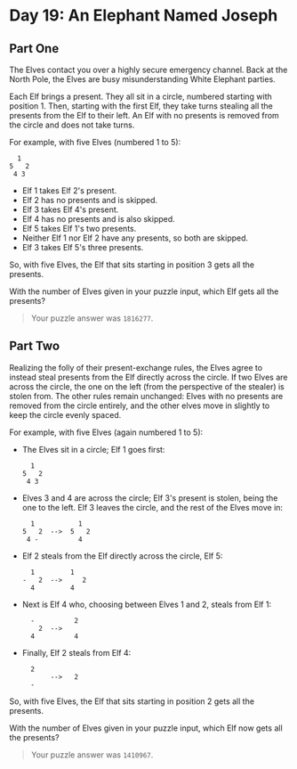# Day 19: An Elephant Named Joseph

## Part One

The Elves contact you over a highly secure emergency channel. Back at the North Pole, the Elves are busy misunderstanding White Elephant parties.

Each Elf brings a present. They all sit in a circle, numbered starting with position 1. Then, starting with the first Elf, they take turns stealing all the presents from the Elf to their left. An Elf with no presents is removed from the circle and does not take turns.

For example, with five Elves (numbered 1 to 5):

      1
    5   2
     4 3

- Elf 1 takes Elf 2's present.
- Elf 2 has no presents and is skipped.
- Elf 3 takes Elf 4's present.
- Elf 4 has no presents and is also skipped.
- Elf 5 takes Elf 1's two presents.
- Neither Elf 1 nor Elf 2 have any presents, so both are skipped.
- Elf 3 takes Elf 5's three presents.

So, with five Elves, the Elf that sits starting in position 3 gets all the presents.

With the number of Elves given in your puzzle input, which Elf gets all the presents?

> Your puzzle answer was `1816277`.

## Part Two

Realizing the folly of their present-exchange rules, the Elves agree to instead steal presents from the Elf directly across the circle. If two Elves are across the circle, the one on the left (from the perspective of the stealer) is stolen from. The other rules remain unchanged: Elves with no presents are removed from the circle entirely, and the other elves move in slightly to keep the circle evenly spaced.

For example, with five Elves (again numbered 1 to 5):

- The Elves sit in a circle; Elf 1 goes first:
    
    ```
      1
    5   2
     4 3
    ```
    
- Elves 3 and 4 are across the circle; Elf 3's present is stolen, being the one to the left. Elf 3 leaves the circle, and the rest of the Elves move in:
    
    ```
      1           1
    5   2  -->  5   2
     4 -          4
    ```
    
- Elf 2 steals from the Elf directly across the circle, Elf 5:

    ```
      1         1
    -   2  -->     2
      4         4
    ```
    
- Next is Elf 4 who, choosing between Elves 1 and 2, steals from Elf 1:

    ```
      -          2
        2  -->
      4          4
    ```
    
- Finally, Elf 2 steals from Elf 4:

    ```
      2
           -->   2
      -
    ```
    
So, with five Elves, the Elf that sits starting in position 2 gets all the presents.

With the number of Elves given in your puzzle input, which Elf now gets all the presents?

> Your puzzle answer was `1410967`.

